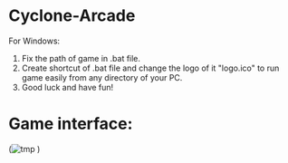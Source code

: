 # Cyclone-Arcade
For Windows:
1) Fix the path of game in .bat file.
2) Create shortcut of .bat file and change the logo of it "logo.ico" to run game easily from any directory of your PC.
3) Good luck and have fun!

# Game interface:
(![tmp](https://user-images.githubusercontent.com/50640842/71180226-c8e89500-2282-11ea-848c-fe5c7602e954.jpg)
)
